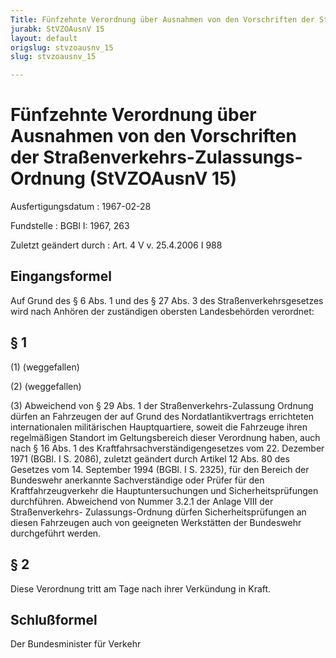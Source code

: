```yaml
---
Title: Fünfzehnte Verordnung über Ausnahmen von den Vorschriften der Straßenverkehrs-Zulassungs-Ordnung
jurabk: StVZOAusnV 15
layout: default
origslug: stvzoausnv_15
slug: stvzoausnv_15

---
```


# Fünfzehnte Verordnung über Ausnahmen von den Vorschriften der Straßenverkehrs-Zulassungs-Ordnung (StVZOAusnV 15)

Ausfertigungsdatum
:   1967-02-28

Fundstelle
:   BGBl I: 1967, 263

Zuletzt geändert durch
:   Art. 4 V v. 25.4.2006 I 988


## Eingangsformel

Auf Grund des § 6 Abs. 1 und des § 27 Abs. 3 des
Straßenverkehrsgesetzes wird nach Anhören der zuständigen obersten
Landesbehörden verordnet:


## § 1

(1) (weggefallen)

(2) (weggefallen)

(3) Abweichend von § 29 Abs. 1 der Straßenverkehrs-Zulassung Ordnung
dürfen an Fahrzeugen der auf Grund des Nordatlantikvertrags
errichteten internationalen militärischen Hauptquartiere, soweit die
Fahrzeuge ihren regelmäßigen Standort im Geltungsbereich dieser
Verordnung haben, auch nach § 16 Abs. 1 des
Kraftfahrsachverständigengesetzes vom 22. Dezember 1971 (BGBl. I S.
2086), zuletzt geändert durch Artikel 12 Abs. 80 des Gesetzes vom 14.
September 1994 (BGBl. I S. 2325), für den Bereich der Bundeswehr
anerkannte Sachverständige oder Prüfer für den Kraftfahrzeugverkehr
die Hauptuntersuchungen und Sicherheitsprüfungen durchführen.
Abweichend von Nummer 3.2.1 der Anlage VIII der Straßenverkehrs-
Zulassungs-Ordnung dürfen Sicherheitsprüfungen an diesen Fahrzeugen
auch von geeigneten Werkstätten der Bundeswehr durchgeführt werden.


## § 2

Diese Verordnung tritt am Tage nach ihrer Verkündung in Kraft.


## Schlußformel

Der Bundesminister für Verkehr

